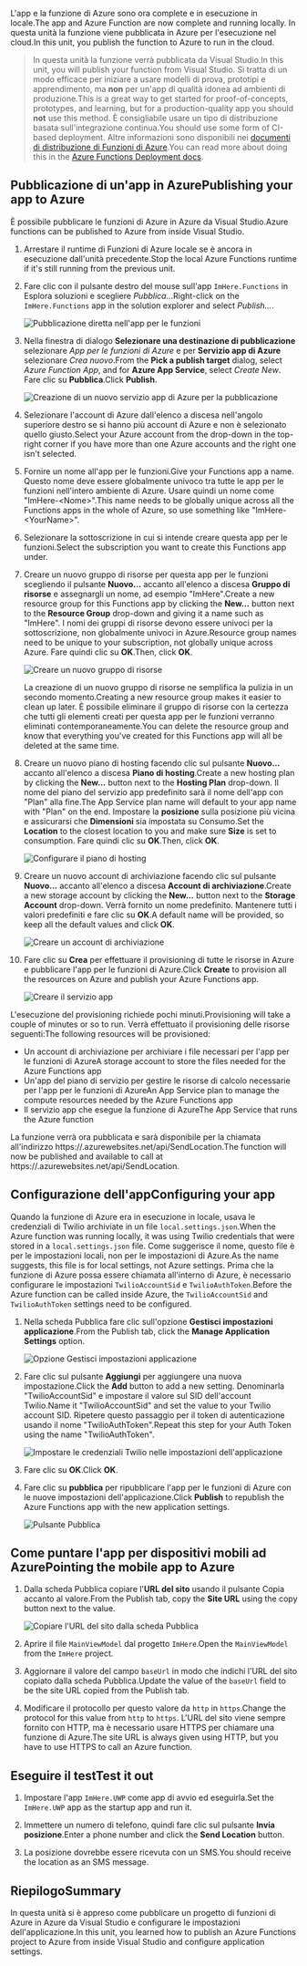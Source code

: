 <span data-ttu-id="758d8-101">L'app e la funzione di Azure sono ora complete e in esecuzione in locale.</span><span class="sxs-lookup"><span data-stu-id="758d8-101">The app and Azure Function are now complete and running locally.</span></span> <span data-ttu-id="758d8-102">In questa unità la funzione viene pubblicata in Azure per l'esecuzione nel cloud.</span><span class="sxs-lookup"><span data-stu-id="758d8-102">In this unit, you publish the function to Azure to run in the cloud.</span></span>

> <span data-ttu-id="758d8-103">In questa unità la funzione verrà pubblicata da Visual Studio.</span><span class="sxs-lookup"><span data-stu-id="758d8-103">In this unit, you will publish your function from Visual Studio.</span></span> <span data-ttu-id="758d8-104">Si tratta di un modo efficace per iniziare a usare modelli di prova, prototipi e apprendimento, ma **non** per un'app di qualità idonea ad ambienti di produzione.</span><span class="sxs-lookup"><span data-stu-id="758d8-104">This is a great way to get started for proof-of-concepts, prototypes, and learning, but for a production-quality app you should **not** use this method.</span></span> <span data-ttu-id="758d8-105">È consigliabile usare un tipo di distribuzione basata sull'integrazione continua.</span><span class="sxs-lookup"><span data-stu-id="758d8-105">You should use some form of CI-based deployment.</span></span> <span data-ttu-id="758d8-106">Altre informazioni sono disponibili nei [documenti di distribuzione di Funzioni di Azure](https://docs.microsoft.com/azure/azure-functions/functions-continuous-deployment).</span><span class="sxs-lookup"><span data-stu-id="758d8-106">You can read more about doing this in the [Azure Functions Deployment docs](https://docs.microsoft.com/azure/azure-functions/functions-continuous-deployment).</span></span>
>
## <a name="publishing-your-app-to-azure"></a><span data-ttu-id="758d8-107">Pubblicazione di un'app in Azure</span><span class="sxs-lookup"><span data-stu-id="758d8-107">Publishing your app to Azure</span></span>

<span data-ttu-id="758d8-108">È possibile pubblicare le funzioni di Azure in Azure da Visual Studio.</span><span class="sxs-lookup"><span data-stu-id="758d8-108">Azure functions can be published to Azure from inside Visual Studio.</span></span>

1. <span data-ttu-id="758d8-109">Arrestare il runtime di Funzioni di Azure locale se è ancora in esecuzione dall'unità precedente.</span><span class="sxs-lookup"><span data-stu-id="758d8-109">Stop the local Azure Functions runtime if it's still running from the previous unit.</span></span>

2. <span data-ttu-id="758d8-110">Fare clic con il pulsante destro del mouse sull'app `ImHere.Functions` in Esplora soluzioni e scegliere *Pubblica..*.</span><span class="sxs-lookup"><span data-stu-id="758d8-110">Right-click on the `ImHere.Functions` app in the solution explorer and select *Publish...*.</span></span>

    ![Pubblicazione diretta nell'app per le funzioni](../media-drafts/8-right-click-publish.png)

3. <span data-ttu-id="758d8-112">Nella finestra di dialogo **Selezionare una destinazione di pubblicazione** selezionare *App per le funzioni di Azure* e per **Servizio app di Azure** selezionare *Crea nuovo*.</span><span class="sxs-lookup"><span data-stu-id="758d8-112">From the **Pick a publish target** dialog, select *Azure Function App*, and for **Azure App Service**, select *Create New*.</span></span> <span data-ttu-id="758d8-113">Fare clic su **Pubblica**.</span><span class="sxs-lookup"><span data-stu-id="758d8-113">Click **Publish**.</span></span>

    ![Creazione di un nuovo servizio app di Azure per la pubblicazione](../media-drafts/8-pick-publish-target.png)

4. <span data-ttu-id="758d8-115">Selezionare l'account di Azure dall'elenco a discesa nell'angolo superiore destro se si hanno più account di Azure e non è selezionato quello giusto.</span><span class="sxs-lookup"><span data-stu-id="758d8-115">Select your Azure account from the drop-down in the top-right corner if you have more than one Azure accounts and the right one isn't selected.</span></span>

5. <span data-ttu-id="758d8-116">Fornire un nome all'app per le funzioni.</span><span class="sxs-lookup"><span data-stu-id="758d8-116">Give your Functions app a name.</span></span> <span data-ttu-id="758d8-117">Questo nome deve essere globalmente univoco tra tutte le app per le funzioni nell'intero ambiente di Azure. Usare quindi un nome come "ImHere-\<Nome\>".</span><span class="sxs-lookup"><span data-stu-id="758d8-117">This name needs to be globally unique across all the Functions apps in the whole of Azure, so use something like "ImHere-\<YourName\>".</span></span>

6. <span data-ttu-id="758d8-118">Selezionare la sottoscrizione in cui si intende creare questa app per le funzioni.</span><span class="sxs-lookup"><span data-stu-id="758d8-118">Select the subscription you want to create this Functions app under.</span></span>

7. <span data-ttu-id="758d8-119">Creare un nuovo gruppo di risorse per questa app per le funzioni scegliendo il pulsante **Nuovo...** accanto all'elenco a discesa **Gruppo di risorse** e assegnargli un nome, ad esempio "ImHere".</span><span class="sxs-lookup"><span data-stu-id="758d8-119">Create a new resource group for this Functions app by clicking the **New...** button next to the **Resource Group** drop-down and giving it a name such as "ImHere".</span></span> <span data-ttu-id="758d8-120">I nomi dei gruppi di risorse devono essere univoci per la sottoscrizione, non globalmente univoci in Azure.</span><span class="sxs-lookup"><span data-stu-id="758d8-120">Resource group names need to be unique to your subscription, not globally unique across Azure.</span></span> <span data-ttu-id="758d8-121">Fare quindi clic su **OK**.</span><span class="sxs-lookup"><span data-stu-id="758d8-121">Then, click **OK**.</span></span>

    ![Creare un nuovo gruppo di risorse](../media-drafts/8-create-new-resource-group.png)

   <span data-ttu-id="758d8-123">La creazione di un nuovo gruppo di risorse ne semplifica la pulizia in un secondo momento.</span><span class="sxs-lookup"><span data-stu-id="758d8-123">Creating a new resource group makes it easier to clean up later.</span></span> <span data-ttu-id="758d8-124">È possibile eliminare il gruppo di risorse con la certezza che tutti gli elementi creati per questa app per le funzioni verranno eliminati contemporaneamente.</span><span class="sxs-lookup"><span data-stu-id="758d8-124">You can delete the resource group and know that everything you've created for this Functions app will all be deleted at the same time.</span></span>

8. <span data-ttu-id="758d8-125">Creare un nuovo piano di hosting facendo clic sul pulsante **Nuovo...**  accanto all'elenco a discesa **Piano di hosting**.</span><span class="sxs-lookup"><span data-stu-id="758d8-125">Create a new hosting plan by clicking the **New...** button next to the **Hosting Plan** drop-down.</span></span> <span data-ttu-id="758d8-126">Il nome del piano del servizio app predefinito sarà il nome dell'app con "Plan" alla fine.</span><span class="sxs-lookup"><span data-stu-id="758d8-126">The App Service plan name will default to your app name with "Plan" on the end.</span></span> <span data-ttu-id="758d8-127">Impostare la **posizione** sulla posizione più vicina e assicurarsi che **Dimensioni** sia impostata su Consumo.</span><span class="sxs-lookup"><span data-stu-id="758d8-127">Set the **Location** to the closest location to you and make sure **Size** is set to consumption.</span></span> <span data-ttu-id="758d8-128">Fare quindi clic su **OK**.</span><span class="sxs-lookup"><span data-stu-id="758d8-128">Then, click **OK**.</span></span>

    ![Configurare il piano di hosting](../media-drafts/8-configure-hosting-plan.png)

9. <span data-ttu-id="758d8-130">Creare un nuovo account di archiviazione facendo clic sul pulsante **Nuovo...** accanto all'elenco a discesa **Account di archiviazione**.</span><span class="sxs-lookup"><span data-stu-id="758d8-130">Create a new storage account by clicking the **New...** button next to the **Storage Account** drop-down.</span></span> <span data-ttu-id="758d8-131">Verrà fornito un nome predefinito. Mantenere tutti i valori predefiniti e fare clic su **OK**.</span><span class="sxs-lookup"><span data-stu-id="758d8-131">A default name will be provided, so keep all the default values and click **OK**.</span></span>

    ![Creare un account di archiviazione](../media-drafts/8-create-storage-account.png)

10. <span data-ttu-id="758d8-133">Fare clic su **Crea** per effettuare il provisioning di tutte le risorse in Azure e pubblicare l'app per le funzioni di Azure.</span><span class="sxs-lookup"><span data-stu-id="758d8-133">Click **Create** to provision all the resources on Azure and publish your Azure Functions app.</span></span>

    ![Creare il servizio app](../media-drafts/8-create-app-service.png)

<span data-ttu-id="758d8-135">L'esecuzione del provisioning richiede pochi minuti.</span><span class="sxs-lookup"><span data-stu-id="758d8-135">Provisioning will take a couple of minutes or so to run.</span></span> <span data-ttu-id="758d8-136">Verrà effettuato il provisioning delle risorse seguenti:</span><span class="sxs-lookup"><span data-stu-id="758d8-136">The following resources will be provisioned:</span></span>

* <span data-ttu-id="758d8-137">Un account di archiviazione per archiviare i file necessari per l'app per le funzioni di Azure</span><span class="sxs-lookup"><span data-stu-id="758d8-137">A storage account to store the files needed for the Azure Functions app</span></span>
* <span data-ttu-id="758d8-138">Un'app del piano di servizio per gestire le risorse di calcolo necessarie per l'app per le funzioni di Azure</span><span class="sxs-lookup"><span data-stu-id="758d8-138">An App Service plan to manage the compute resources needed by the Azure Functions app</span></span>
* <span data-ttu-id="758d8-139">Il servizio app che esegue la funzione di Azure</span><span class="sxs-lookup"><span data-stu-id="758d8-139">The App Service that runs the Azure function</span></span>

<span data-ttu-id="758d8-140">La funzione verrà ora pubblicata e sarà disponibile per la chiamata all'indirizzo https://<nome-app>.azurewebsites.net/api/SendLocation.</span><span class="sxs-lookup"><span data-stu-id="758d8-140">The function will now be published and available to call at https://<your-app-name>.azurewebsites.net/api/SendLocation.</span></span>

## <a name="configuring-your-app"></a><span data-ttu-id="758d8-141">Configurazione dell'app</span><span class="sxs-lookup"><span data-stu-id="758d8-141">Configuring your app</span></span>

<span data-ttu-id="758d8-142">Quando la funzione di Azure era in esecuzione in locale, usava le credenziali di Twilio archiviate in un file `local.settings.json`.</span><span class="sxs-lookup"><span data-stu-id="758d8-142">When the Azure function was running locally, it was using Twilio credentials that were stored in a `local.settings.json` file.</span></span> <span data-ttu-id="758d8-143">Come suggerisce il nome, questo file è per le impostazioni locali, non per le impostazioni di Azure.</span><span class="sxs-lookup"><span data-stu-id="758d8-143">As the name suggests, this file is for local settings, not Azure settings.</span></span> <span data-ttu-id="758d8-144">Prima che la funzione di Azure possa essere chiamata all'interno di Azure, è necessario configurare le impostazioni `TwilioAccountSid` e `TwilioAuthToken`.</span><span class="sxs-lookup"><span data-stu-id="758d8-144">Before the Azure function can be called inside Azure, the `TwilioAccountSid` and `TwilioAuthToken` settings need to be configured.</span></span>

1. <span data-ttu-id="758d8-145">Nella scheda Pubblica fare clic sull'opzione **Gestisci impostazioni applicazione**.</span><span class="sxs-lookup"><span data-stu-id="758d8-145">From the Publish tab, click the **Manage Application Settings** option.</span></span>

    ![Opzione Gestisci impostazioni applicazione](../media-drafts/8-application-settings-option.png)

2. <span data-ttu-id="758d8-147">Fare clic sul pulsante **Aggiungi** per aggiungere una nuova impostazione.</span><span class="sxs-lookup"><span data-stu-id="758d8-147">Click the **Add** button to add a new setting.</span></span> <span data-ttu-id="758d8-148">Denominarla "TwilioAccountSid" e impostare il valore sul SID dell'account Twilio.</span><span class="sxs-lookup"><span data-stu-id="758d8-148">Name it "TwilioAccountSid" and set the value to your Twilio account SID.</span></span> <span data-ttu-id="758d8-149">Ripetere questo passaggio per il token di autenticazione usando il nome "TwilioAuthToken".</span><span class="sxs-lookup"><span data-stu-id="758d8-149">Repeat this step for your Auth Token using the name "TwilioAuthToken".</span></span>

    ![Impostare le credenziali Twilio nelle impostazioni dell'applicazione](../media-drafts/8-set-creds-in-app-settings.png)

3. <span data-ttu-id="758d8-151">Fare clic su **OK**.</span><span class="sxs-lookup"><span data-stu-id="758d8-151">Click **OK**.</span></span>

4. <span data-ttu-id="758d8-152">Fare clic su **pubblica** per ripubblicare l'app per le funzioni di Azure con le nuove impostazioni dell'applicazione.</span><span class="sxs-lookup"><span data-stu-id="758d8-152">Click **Publish** to republish the Azure Functions app with the new application settings.</span></span>

    ![Pulsante Pubblica](../media-drafts/8-publish-application-button.png)

## <a name="pointing-the-mobile-app-to-azure"></a><span data-ttu-id="758d8-154">Come puntare l'app per dispositivi mobili ad Azure</span><span class="sxs-lookup"><span data-stu-id="758d8-154">Pointing the mobile app to Azure</span></span>

1. <span data-ttu-id="758d8-155">Dalla scheda Pubblica copiare l'**URL del sito** usando il pulsante Copia accanto al valore.</span><span class="sxs-lookup"><span data-stu-id="758d8-155">From the Publish tab, copy the **Site URL** using the copy button next to the value.</span></span>

    ![Copiare l'URL del sito dalla scheda Pubblica](../media-drafts/8-copy-site-url.png)

2. <span data-ttu-id="758d8-157">Aprire il file `MainViewModel` dal progetto `ImHere`.</span><span class="sxs-lookup"><span data-stu-id="758d8-157">Open the `MainViewModel` from the `ImHere` project.</span></span>

3. <span data-ttu-id="758d8-158">Aggiornare il valore del campo `baseUrl` in modo che indichi l'URL del sito copiato dalla scheda Pubblica.</span><span class="sxs-lookup"><span data-stu-id="758d8-158">Update the value of the `baseUrl` field to be the site URL copied from the Publish tab.</span></span>

4. <span data-ttu-id="758d8-159">Modificare il protocollo per questo valore da `http` in `https`.</span><span class="sxs-lookup"><span data-stu-id="758d8-159">Change the protocol for this value from `http` to `https`.</span></span> <span data-ttu-id="758d8-160">L'URL del sito viene sempre fornito con HTTP, ma è necessario usare HTTPS per chiamare una funzione di Azure.</span><span class="sxs-lookup"><span data-stu-id="758d8-160">The site URL is always given using HTTP, but you have to use HTTPS to call an Azure function.</span></span>

## <a name="test-it-out"></a><span data-ttu-id="758d8-161">Eseguire il test</span><span class="sxs-lookup"><span data-stu-id="758d8-161">Test it out</span></span>

1. <span data-ttu-id="758d8-162">Impostare l'app `ImHere.UWP` come app di avvio ed eseguirla.</span><span class="sxs-lookup"><span data-stu-id="758d8-162">Set the `ImHere.UWP` app as the startup app and run it.</span></span>

2. <span data-ttu-id="758d8-163">Immettere un numero di telefono, quindi fare clic sul pulsante **Invia posizione**.</span><span class="sxs-lookup"><span data-stu-id="758d8-163">Enter a phone number and click the **Send Location** button.</span></span>

3. <span data-ttu-id="758d8-164">La posizione dovrebbe essere ricevuta con un SMS.</span><span class="sxs-lookup"><span data-stu-id="758d8-164">You should receive the location as an SMS message.</span></span>

## <a name="summary"></a><span data-ttu-id="758d8-165">Riepilogo</span><span class="sxs-lookup"><span data-stu-id="758d8-165">Summary</span></span>

<span data-ttu-id="758d8-166">In questa unità si è appreso come pubblicare un progetto di funzioni di Azure in Azure da Visual Studio e configurare le impostazioni dell'applicazione.</span><span class="sxs-lookup"><span data-stu-id="758d8-166">In this unit, you learned how to publish an Azure Functions project to Azure from inside Visual Studio and configure application settings.</span></span>